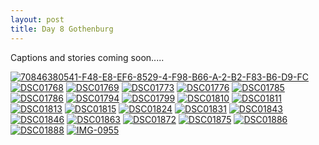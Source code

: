 ```yaml
---
layout: post
title: Day 8 Gothenburg
---
```


Captions and stories coming soon.....

<a href="https://ibb.co/yV08ggc"><img src="https://i.ibb.co/vD1JLL6/70846380541-F48-E8-EF6-8529-4-F98-B66-A-2-B2-F83-B6-D9-FC.jpg" alt="70846380541-F48-E8-EF6-8529-4-F98-B66-A-2-B2-F83-B6-D9-FC" border="0"></a>
<a href="https://ibb.co/Y0WQ392"><img src="https://i.ibb.co/tLhK4fB/DSC01768.jpg" alt="DSC01768" border="0"></a>
<a href="https://ibb.co/CJ0NH7X"><img src="https://i.ibb.co/dbK1523/DSC01769.jpg" alt="DSC01769" border="0"></a>
<a href="https://ibb.co/YQJKC15"><img src="https://i.ibb.co/2hRL9Cz/DSC01773.jpg" alt="DSC01773" border="0"></a>
<a href="https://ibb.co/1GYYG7z"><img src="https://i.ibb.co/Qv77vpD/DSC01776.jpg" alt="DSC01776" border="0"></a>
<a href="https://ibb.co/Tk2pxPh"><img src="https://i.ibb.co/Y3QYFfj/DSC01785.jpg" alt="DSC01785" border="0"></a>
<a href="https://ibb.co/ysZcvCs"><img src="https://i.ibb.co/C0Y3Cy0/DSC01786.jpg" alt="DSC01786" border="0"></a>
<a href="https://ibb.co/YjcvxN9"><img src="https://i.ibb.co/F75GFhv/DSC01794.jpg" alt="DSC01794" border="0"></a>
<a href="https://ibb.co/RbVQRFc"><img src="https://i.ibb.co/nm5QxGj/DSC01799.jpg" alt="DSC01799" border="0"></a>
<a href="https://ibb.co/fqp8n6h"><img src="https://i.ibb.co/KbqNL4M/DSC01810.jpg" alt="DSC01810" border="0"></a>
<a href="https://ibb.co/pZW79wT"><img src="https://i.ibb.co/Gks6bpD/DSC01811.jpg" alt="DSC01811" border="0"></a>
<a href="https://ibb.co/P5nXzLV"><img src="https://i.ibb.co/p38Vr7k/DSC01813.jpg" alt="DSC01813" border="0"></a>
<a href="https://ibb.co/5G5GN4F"><img src="https://i.ibb.co/djQjdMg/DSC01815.jpg" alt="DSC01815" border="0"></a>
<a href="https://ibb.co/XVv0wSW"><img src="https://i.ibb.co/9GCKMsp/DSC01824.jpg" alt="DSC01824" border="0"></a>
<a href="https://ibb.co/tJGpM20"><img src="https://i.ibb.co/vjF4xdN/DSC01831.jpg" alt="DSC01831" border="0"></a>
<a href="https://ibb.co/fnvZ161"><img src="https://i.ibb.co/QCdhbSb/DSC01843.jpg" alt="DSC01843" border="0"></a>
<a href="https://ibb.co/5vxJZZ5"><img src="https://i.ibb.co/RP4J88C/DSC01846.jpg" alt="DSC01846" border="0"></a>
<a href="https://ibb.co/9qJ9zGC"><img src="https://i.ibb.co/NLX6Q7H/DSC01863.jpg" alt="DSC01863" border="0"></a>
<a href="https://ibb.co/TTTS84H"><img src="https://i.ibb.co/GJJL2WV/DSC01872.jpg" alt="DSC01872" border="0"></a>
<a href="https://ibb.co/Pr9jyNZ"><img src="https://i.ibb.co/nwnmybs/DSC01875.jpg" alt="DSC01875" border="0"></a>
<a href="https://ibb.co/ypjc9fk"><img src="https://i.ibb.co/xYTtkCg/DSC01886.jpg" alt="DSC01886" border="0"></a>
<a href="https://ibb.co/KFWD137"><img src="https://i.ibb.co/Tmt1CFR/DSC01888.jpg" alt="DSC01888" border="0"></a>
<a href="https://ibb.co/znDktzt"><img src="https://i.ibb.co/kHvdPtP/IMG-0955.jpg" alt="IMG-0955" border="0"></a>